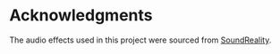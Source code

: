 # Acknowledgments

The audio effects used in this project were sourced from [SoundReality](https://pixabay.com/collections/interface-button-click-switch-22066007/).